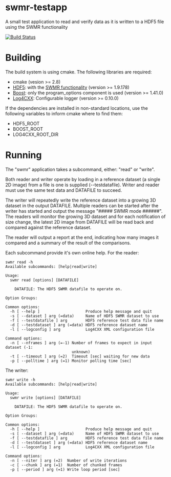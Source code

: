 swmr-testapp
============

A small test application to read and verify data as it is written to a HDF5 file 
using the SWMR functionality

[![Build Status](https://travis-ci.org/ulrikpedersen/swmr-testapp.svg?branch=cmake)](https://travis-ci.org/ulrikpedersen/swmr-testapp)

Building
========

The build system is using cmake. The following libraries are required:

* cmake (vesion >= 2.8)
* [HDF5](http://www.hdfgroup.org): with the 
[SWMR functionality](http://www.hdfgroup.org/HDF5/docNewFeatures/NewFeaturesSwmrDocs.html)
(version >= 1.9.178)
* [Boost](http://www.boost.org): only the program_options component is used 
(version >= 1.41.0)
* [Log4CXX](http://logging.apache.org/log4cxx/): Configurable logger (version >= 0.10.0)

If the dependencies are installed in non-standard locations, use the following
variables to inform cmake where to find them:

* HDF5_ROOT
* BOOST_ROOT
* LOG4CXX_ROOT_DIR

Running
=======

The "swmr" application takes a subcommand, either: "read" or "write". 

Both reader and writer operate by loading in a reference dataset (a single 2D
image) from a file is one is supplied (--testdatafile). Writer and reader must
use the same test data and DATAFILE to succeed.

The writer will repeatedly write the reference dataset into a growing 3D dataset
in the output DATAFILE. Multiple readers can be started after the writer has
started and output the message "##### SWMR mode ######". The readers will monitor
the growing 3D dataset and for each notification of size change, the latest 2D
image from DATAFILE will be read back and compared against the reference dataset.

The reader will output a report at the end, indicating how many images it compared
and a summary of the result of the comparisons.

Each subcommand provide it's own online help. For the reader:

    swmr read -h
    Available subcommands: [help|read|write] 
    
    Usage:
      swmr read [options] [DATAFILE]
    
        DATAFILE: The HDF5 SWMR datafile to operate on.
    
    Option Groups:
    
    Common options:
      -h [ --help ]                    Produce help message and quit
      -s [ --dataset ] arg (=data)     Name of HDF5 SWMR dataset to use
      -f [ --testdatafile ] arg        HDF5 reference test data file name
      -d [ --testdataset ] arg (=data) HDF5 reference dataset name
      -l [ --logconfig ] arg           Log4CXX XML configuration file
    
    Command options:
      -n [ --nframes ] arg (=-1) Number of frames to expect in input dataset (-1: 
                                 unknown)
      -t [ --timeout ] arg (=2)  Timeout [sec] waiting for new data
      -p [ --polltime ] arg (=1) Monitor polling time [sec]

The writer:

    swmr write -h
    Available subcommands: [help|read|write] 
    
    Usage:
      swmr write [options] [DATAFILE]
    
        DATAFILE: The HDF5 SWMR datafile to operate on.
    
    Option Groups:
    
    Common options:
      -h [ --help ]                    Produce help message and quit
      -s [ --dataset ] arg (=data)     Name of HDF5 SWMR dataset to use
      -f [ --testdatafile ] arg        HDF5 reference test data file name
      -d [ --testdataset ] arg (=data) HDF5 reference dataset name
      -l [ --logconfig ] arg           Log4CXX XML configuration file
    
    Command options:
      -n [ --niter ] arg (=2)  Number of write iterations
      -c [ --chunk ] arg (=1)  Number of chunked frames
      -p [ --period ] arg (=1) Write loop period [sec]
